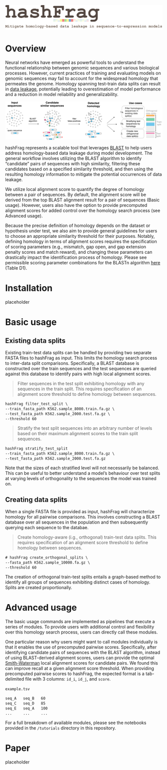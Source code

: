 <img src="./imgs/hashFrag_logo.png" width=800>

# Overview

Neural networks have emerged as powerful tools to understand the functional relationship between genomic sequences and various biological processes. However, current practices of training and evaluating models on genomic sequences may fail to account for the widespread homology that permeates the genome. Homology spanning test-train data splits can result in [data leakage](https://en.wikipedia.org/wiki/Leakage_(machine_learning)#:~:text=In%20statistics%20and%20machine%20learning,when%20run%20in%20a%20production), potentially leading to overestimation of model performance and a reduction in model reliability and generalizability.

<img src="./imgs/hashFrag_workflow_diagram.png">

hashFrag represents a scalable tool that leverages [BLAST](https://blast.ncbi.nlm.nih.gov/Blast.cgi) to help users address homology-based data leakage during model development. The general workflow involves utilizing the BLAST algorithm to identify “candidate” pairs of sequences with high similarity, filtering these candidates based on a specified similarity threshold, and then using the resulting homology information to mitigate the potential occurrences of data leakage. 

We utilize local alignment score to quantify the degree of homology between a pair of sequences. By default, the alignment score will be derived from the top BLAST alignment result for a pair of sequences (Basic usage). However, users also have the option to provide precomputed alignment scores for added control over the homology search process (see Advanced usage). 

Because the precise definition of homology depends on the dataset or hypothesis under test, we also aim to provide general guidelines for users to choose an appropriate similarity threshold for their purposes. Notably, defining homology in terms of alignment scores requires the specification of scoring parameters (e.g., mismatch, gap open, and gap extension penalty scores and match reward), and changing these parameters can drastically impact the identification process of homology. Please see permissible scoring parameter combinations for the BLASTn algorithm [here](https://www.ncbi.nlm.nih.gov/sites/books/NBK279684/) (Table D1).

# Installation

placeholder

# Basic usage

## Existing data splits

Existing train-test data splits can be handled by providing two separate FASTA files to hashFrag as input. This limits the homology search process to inter-data split comparisons. Specifically, a BLAST database is constructed over the train sequences and the test sequences are queried against this database to identify pairs with high local alignment scores. 

> Filter sequences in the test split exhibiting homology with any sequences in the train split. This requires specification of an alignment score threshold to define homology between sequences.
```
hashFrag filter_test_split \
--train_fasta_path K562.sample_8000.train.fa.gz \
--test_fasta_path K562.sample_2000.test.fa.gz \
--threshold 60
```

> Stratify the test split sequences into an arbitrary number of levels based on their maximum alignment scores to the train split sequences. 
```
hashFrag stratify_test_split 
--train_fasta_path K562.sample_8000.train.fa.gz \
--test_fasta_path K562.sample_2000.test.fa.gz
```
Note that the sizes of each stratified level will not necessarily be balanced. This can be useful to better understand a model’s behaviour over test splits at varying levels of orthogonality to the sequences the model was trained on.

## Creating data splits

When a single FASTA file is provided as input, hashFrag will characterize homology for all pairwise comparisons. This involves constructing a BLAST database over all sequences in the population and then subsequently querying each sequence to the databae. 

> Create homology-aware (i.g., orthogonal) train-test data splits. This requires specification of an alignment score threshold to define homology between sequences.
```
# hashFrag create_orthogonal_splits \
--fasta_path K562.sample_10000.fa.gz \
--threshold 60
```
The creation of orthogonal train-test splits entails a graph-based method to identify all groups of sequences exhibiting distinct cases of homology. Splits are created proportionally. 

# Advanced usage

The basic usage commands are implemented as pipelines that execute a series of modules. To provide users with additional control and flexibility over this homology search process, users can directly call these modules.

One particular reason why users might want to call modules individually is that it enables the use of precomputed pairwise scores. Specifically, after identifying candidate pairs of sequences with the BLAST algorithm, instead of using BLAST-derived alignment scores, users can provide the optimal [Smith-Waterman](https://en.wikipedia.org/wiki/Smith%E2%80%93Waterman_algorithm) local alignment scores for candidate pairs. We found this can improve recall at a given alignment score threshold. When providing precomputed pairwise scores to hashFrag, the expected format is a tab-delimited file with 3 columns: `id_i`, `id_j`, and `score`. 

`example.tsv`
```
seq_A	seq_B	60
seq_C	seq_D	85
seq_E	seq_A	100
...     ...     ...
```

For a full breakdown of available modules, please see the notebooks provided in the `/tutorials` directory in this repository.

# Paper

placeholder